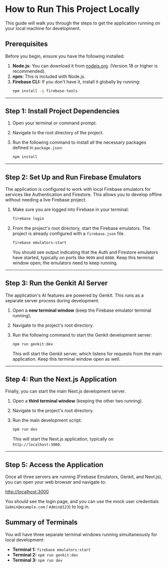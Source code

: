 # How to Run This Project Locally

This guide will walk you through the steps to get the application running on your local machine for development.

## Prerequisites

Before you begin, ensure you have the following installed:

1.  **Node.js:** You can download it from [nodejs.org](https://nodejs.org/). (Version 18 or higher is recommended).
2.  **npm:** This is included with Node.js.
3.  **Firebase CLI:** If you don't have it, install it globally by running:
    ```bash
    npm install -g firebase-tools
    ```

---

## Step 1: Install Project Dependencies

1.  Open your terminal or command prompt.
2.  Navigate to the root directory of the project.
3.  Run the following command to install all the necessary packages defined in `package.json`:

    ```bash
    npm install
    ```

---

## Step 2: Set Up and Run Firebase Emulators

The application is configured to work with local Firebase emulators for services like Authentication and Firestore. This allows you to develop offline without needing a live Firebase project.

1.  Make sure you are logged into Firebase in your terminal:
    ```bash
    firebase login
    ```
2.  From the project's root directory, start the Firebase emulators. The project is already configured with a `firebase.json` file.

    ```bash
    firebase emulators:start
    ```

    You should see output indicating that the Auth and Firestore emulators have started, typically on ports like `9099` and `8080`. Keep this terminal window open; the emulators need to keep running.

---

## Step 3: Run the Genkit AI Server

The application's AI features are powered by Genkit. This runs as a separate server process during development.

1.  Open a **new terminal window** (keep the Firebase emulator terminal running).
2.  Navigate to the project's root directory.
3.  Run the following command to start the Genkit development server:

    ```bash
    npm run genkit:dev
    ```

    This will start the Genkit server, which listens for requests from the main application. Keep this terminal window open as well.

---

## Step 4: Run the Next.js Application

Finally, you can start the main Next.js development server.

1.  Open a **third terminal window** (keeping the other two running).
2.  Navigate to the project's root directory.
3.  Run the main development script:

    ```bash
    npm run dev
    ```

    This will start the Next.js application, typically on `http://localhost:3000`.

---

## Step 5: Access the Application

Once all three servers are running (Firebase Emulators, Genkit, and Next.js), you can open your web browser and navigate to:

[http://localhost:3000](http://localhost:3000)

You should see the login page, and you can use the mock user credentials (`admin@example.com` / `Admin@123`) to log in.

## Summary of Terminals

You will have three separate terminal windows running simultaneously for local development:

-   **Terminal 1:** `firebase emulators:start`
-   **Terminal 2:** `npm run genkit:dev`
-   **Terminal 3:** `npm run dev`

